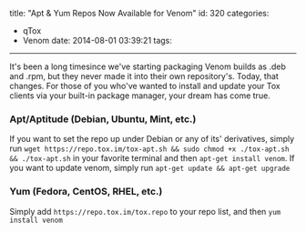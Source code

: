 title: "Apt & Yum Repos Now Available for Venom"
id: 320
categories:
  - qTox
  - Venom
date: 2014-08-01 03:39:21
tags:
---

It's been a long timesince we've starting packaging Venom builds as .deb and .rpm, but they never made it into their own repository's. Today, that changes. For those of you who've wanted to install and update your Tox clients via your built-in package manager, your dream has come true.

### Apt/Aptitude (Debian, Ubuntu, Mint, etc.) 

If you want to set the repo up under Debian or any of its' derivatives, simply run `wget https://repo.tox.im/tox-apt.sh && sudo chmod +x ./tox-apt.sh && ./tox-apt.sh` in your favorite terminal and then `apt-get install venom`.
If you want to update venom, simply run `apt-get update && apt-get upgrade`

### Yum (Fedora, CentOS, RHEL, etc.) 

Simply add `https://repo.tox.im/tox.repo` to your repo list, and then `yum install venom`